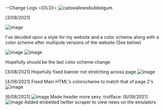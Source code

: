 --Change Logs
~[OLD}~
![catswallowsbubbelgum](https://user-images.githubusercontent.com/86523368/129640682-94cfd435-fc4f-4585-b88c-cd6b1814c009.png)


[3/08/2021]

![image](https://user-images.githubusercontent.com/86523368/127935351-7d1f6590-4de2-4393-9962-5b7eb70522dd.png)

I've decided upon a style for my website and a color scheme along with a color scheme after multipule versions of the website (See below)

![image](https://user-images.githubusercontent.com/86523368/127935528-a4e55d67-a967-4ca3-ace6-75ebd96291ef.png)
![image](https://user-images.githubusercontent.com/86523368/127935723-2832679e-e4c4-4edf-9a6d-d2da5a72669d.png)

Hopefully should be the last color scheme change

[3/08/2021]
Hopefully fixed banner not stretching across page
![image](https://user-images.githubusercontent.com/86523368/127936249-444d5276-55f8-46fc-9d8b-f5f3f6063bac.png)

[4/08/2021]
Fixed Main HTML's colorscheme to match that of page 2's
![image](https://user-images.githubusercontent.com/86523368/128086649-1a08d5cb-57eb-47bd-b55a-048397f91b27.png)

[6/08/2021]
![image](https://user-images.githubusercontent.com/86523368/128431469-d7b6d8d0-12da-4d5b-b41a-fe56f33255c8.png)
Made header more sexy :trollface:
[6/08/2021]
![image](https://user-images.githubusercontent.com/86523368/128434466-08b4fa0c-e117-437e-bb35-9a968c748d12.png)
Added embeded twitter scraper to view news on the emulators
